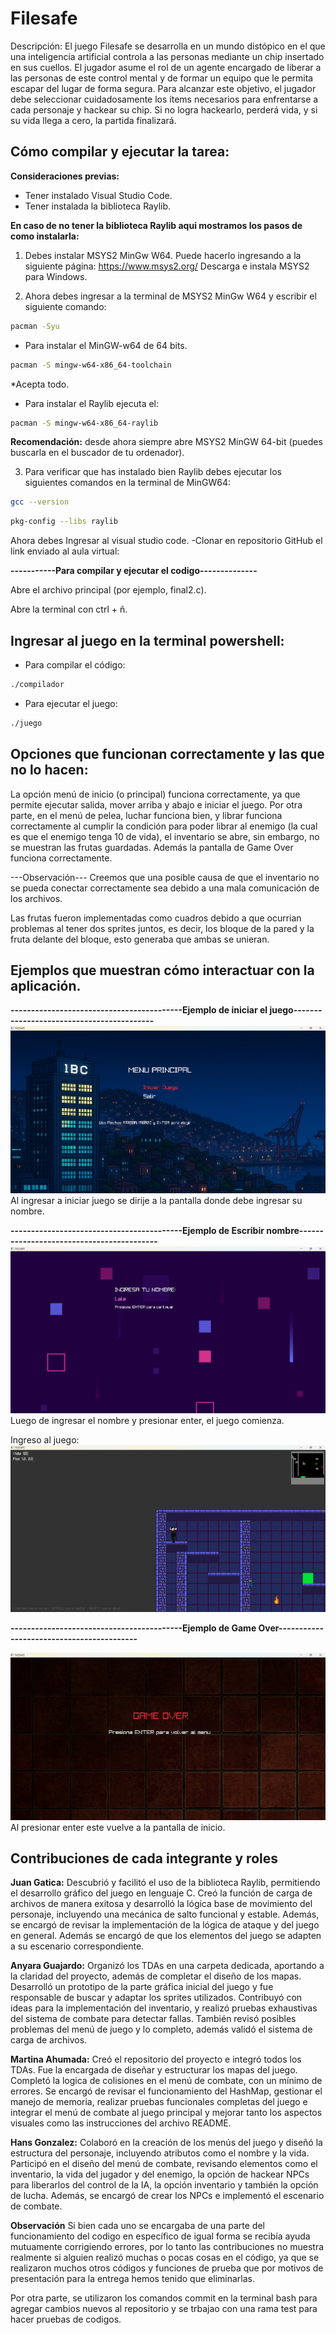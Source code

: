 # Filesafe
Descripción: El juego Filesafe se desarrolla en un mundo distópico en el que una inteligencia artificial controla a las personas mediante un chip insertado en sus cuellos. El jugador asume el rol de un agente encargado de liberar a las personas de este control mental y de formar un equipo que le permita escapar del lugar de forma segura. Para alcanzar este objetivo, el jugador debe seleccionar cuidadosamente los ítems necesarios para enfrentarse a cada personaje y hackear su chip. Si no logra hackearlo, perderá vida, y si su vida llega a cero, la partida finalizará.

## Cómo compilar y ejecutar la tarea:
**Consideraciones previas:**
- Tener instalado Visual Studio Code.
- Tener instalada la biblioteca Raylib.

**En caso de no tener la biblioteca Raylib aqui mostramos los pasos de como instalarla:**
1.  Debes instalar MSYS2 MinGw W64. Puede hacerlo ingresando a la siguiente página: https://www.msys2.org/
Descarga e instala MSYS2 para Windows.

2.  Ahora debes ingresar a la terminal de MSYS2 MinGw W64 y escribir el siguiente comando:
```bash
pacman -Syu
```
- Para instalar el MinGW-w64 de 64 bits.
```bash
pacman -S mingw-w64-x86_64-toolchain
```
*Acepta todo.

- Para instalar el Raylib ejecuta el:
```bash
pacman -S mingw-w64-x86_64-raylib
```
**Recomendación:** desde ahora siempre abre MSYS2 MinGW 64-bit (puedes buscarla en el buscador de tu ordenador).

3. Para verificar que has instalado bien Raylib debes ejecutar los siguientes comandos en la terminal de MinGW64:
```bash
gcc --version
```
```bash
pkg-config --libs raylib
```


Ahora debes Ingresar al visual studio code. -Clonar en repositorio GitHub el link enviado al aula virtual:

**-----------Para compilar y ejecutar el codigo--------------**

Abre el archivo principal (por ejemplo, final2.c).

Abre la terminal con ctrl + ñ.


## Ingresar al juego en la terminal powershell:
- Para compilar el código:
```bash
./compilador
```
- Para ejecutar el juego:
```bash
./juego
```

## Opciones que funcionan correctamente y las que no lo hacen:
La opción menú de inicio (o principal) funciona correctamente, ya que permite ejecutar salida, mover arriba y abajo e iniciar el juego. Por otra parte, en el menú de pelea, luchar funciona bien, y librar funciona correctamente al cumplir la condición para poder librar al enemigo (la cual es que el enemigo tenga 10 de vida), el inventario se abre, sin embargo, no se muestran las frutas guardadas. Además la pantalla de Game Over funciona correctamente.

---Observación---
Creemos que una posible causa de que el inventario no se pueda conectar correctamente sea debido a una mala comunicación de los archivos. 

Las frutas fueron implementadas como cuadros debido a que ocurrian problemas al tener dos sprites juntos, es decir, los bloque de la pared y la fruta delante del bloque, esto generaba que ambas se unieran.

## Ejemplos que muestran cómo interactuar con la aplicación.

**------------------------------------------Ejemplo de iniciar el juego------------------------------------------**
![Inicio del juego](Ejemplos_Uso/ejemplo_inicio.png)
Al ingresar a iniciar juego se dirije a la pantalla donde debe ingresar su nombre.

**------------------------------------------Ejemplo de Escribir nombre------------------------------------------**
![Inicio del juego](Ejemplos_Uso/ejemplo_nombre.png)
Luego de ingresar el nombre y presionar enter, el juego comienza.

Ingreso al juego:
![Inicio del juego](Ejemplos_Uso/ejemplo_inicioJuego.png)

**------------------------------------------Ejemplo de Game Over------------------------------------------**

![Inicio del juego](Ejemplos_Uso/ejemplo_gameOver.png)
Al presionar enter este vuelve a la pantalla de inicio.




## Contribuciones de cada integrante y roles
**Juan Gatica:**
Descubrió y facilitó el uso de la biblioteca Raylib, permitiendo el desarrollo gráfico del juego en lenguaje C. Creó la función de carga de archivos de manera exitosa y desarrolló la lógica base de movimiento del personaje, incluyendo una mecánica de salto funcional y estable. Además, se encargó de revisar la implementación de la lógica de ataque y del juego en general. Además se encargó de que los elementos del juego se adapten a su escenario correspondiente.

**Anyara Guajardo:**
Organizó los TDAs en una carpeta dedicada, aportando a la claridad del proyecto, además de completar el diseño de los mapas. Desarrolló un prototipo de la parte gráfica inicial del juego y fue responsable de buscar y adaptar los sprites utilizados. Contribuyó con ideas para la implementación del inventario, y realizó pruebas exhaustivas del sistema de combate para detectar fallas. También revisó posibles problemas del menú de juego y lo completo, además validó el sistema de carga de archivos.


**Martina Ahumada:**
Creó el repositorio del proyecto e integró todos los TDAs. Fue la encargada de diseñar y estructurar los mapas del juego. Completó la logica de colisiones en el menú de combate, con un mínimo de errores. Se encargó de revisar el funcionamiento del HashMap, gestionar el manejo de memoria, realizar pruebas funcionales completas del juego e integrar el menú de combate al juego principal y mejorar tanto los aspectos visuales como las instrucciones del archivo README.

**Hans Gonzalez:**
Colaboró en la creación de los menús del juego y diseñó la estructura del personaje, incluyendo atributos como el nombre y la vida. Participó en el diseño del menú de combate, revisando elementos como el inventario, la vida del jugador y del enemigo, la opción de hackear NPCs para liberarlos del control de la IA, la opción inventario y también la opción de lucha. Además, se encargó de crear los NPCs e implementó el escenario de combate.

**Observación**
Si bien cada uno se encargaba de una parte del funcionamiento del codigo en específico de igual forma se recibía ayuda mutuamente corrigiendo errores, por lo tanto las contribuciones no muestra realmente si alguien realizó muchas o pocas cosas en el código, ya que se realizaron muchos otros códigos y funciones de prueba que por motivos de presentación para la entrega hemos tenido que eliminarlas. 

Por otra parte, se utilizaron los comandos commit en la terminal bash para agregar cambios nuevos al repositorio y se trbajao con una rama test para hacer pruebas de codigos.
